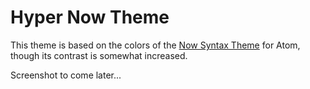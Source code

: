 # Hyper Now Theme

This theme is based on the colors of the [Now Syntax Theme][1] for Atom, though its contrast is somewhat increased.

Screenshot to come later...

[1]: https://atom.io/themes/now-syntax
